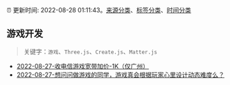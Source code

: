 :alarm_clock: 更新时间: 2022-08-28 01:11:43。[来源分类](../README.md)、[标签分类](../TAGS.md)、[时间分类](../TIMELINE.md)

## 游戏开发


> 关键字：`游戏`、`Three.js`、`Create.js`、`Matter.js`



- [2022-08-27-收电信游戏宽带加价-1K（仅广州）](https://www.v2ex.com/t/875892) 
- [2022-08-27-想问问做游戏的同学，游戏真会根据玩家心里设计动态难度么？](https://www.v2ex.com/t/875877) 
